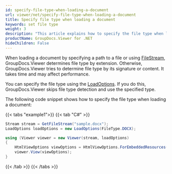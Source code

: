 ```yaml
---
id: specify-file-type-when-loading-a-document
url: viewer/net/specify-file-type-when-loading-a-document
title: Specify file type when loading a document
keywords: set file type
weight: 3
description: "This article explains how to specify the file type when loading a document with GroupDocs.Viewer within your .NET applications."
productName: GroupDocs.Viewer for .NET
hideChildren: False
---
```


When loading a document by specifying a path to a file or using [FileStream](https://docs.microsoft.com/en-us/dotnet/api/system.io.filestream), GroupDocs.Viewer determines file type by extension. Otherwise, GroupDocs.Viewer tries to determine file type by its signature or content. It takes time and may affect performance. 

You can specify the file type using the [LoadOptions](https://reference.groupdocs.com/viewer/net/groupdocs.viewer.options/loadoptions). If you do this, GroupDocs.Viewer skips file type detection and use the specified type.

The following code snippet shows how to specify the file type when loading a document:

{{< tabs "example1">}}
{{< tab "C#" >}}
```cs
Stream stream = GetFileStream("sample.docx");
LoadOptions loadOptions = new LoadOptions(FileType.DOCX);

using (Viewer viewer = new Viewer(stream, loadOptions)
{
    HtmlViewOptions viewOptions = HtmlViewOptions.ForEmbeddedResources();
    viewer.View(viewOptions);
}
```
{{< /tab >}}
{{< /tabs >}}
